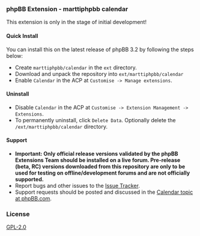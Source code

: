 ### phpBB Extension - marttiphpbb calendar

This extension is only in the stage of initial development!

#### Quick Install

You can install this on the latest release of phpBB 3.2 by following the steps below:

* Create `marttiphpbb/calendar` in the `ext` directory.
* Download and unpack the repository into `ext/marttiphpbb/calendar`
* Enable `Calendar` in the ACP at `Customise -> Manage extensions`.

#### Uninstall

* Disable `Calendar` in the ACP at `Customise -> Extension Management -> Extensions`.
* To permanently uninstall, click `Delete Data`. Optionally delete the `/ext/marttiphpbb/calendar` directory.

#### Support

* **Important: Only official release versions validated by the phpBB Extensions Team should be installed on a live forum. Pre-release (beta, RC) versions downloaded from this repository are only to be used for testing on offline/development forums and are not officially supported.**
* Report bugs and other issues to the [Issue Tracker](https://github.com/marttiphpbb/phpbb-ext-calendar/issues).
* Support requests should be posted and discussed in the [Calendar topic at phpBB.com](https://www.phpbb.com/community/viewtopic.php?f=456&t=).

### License

[GPL-2.0](license.txt)

